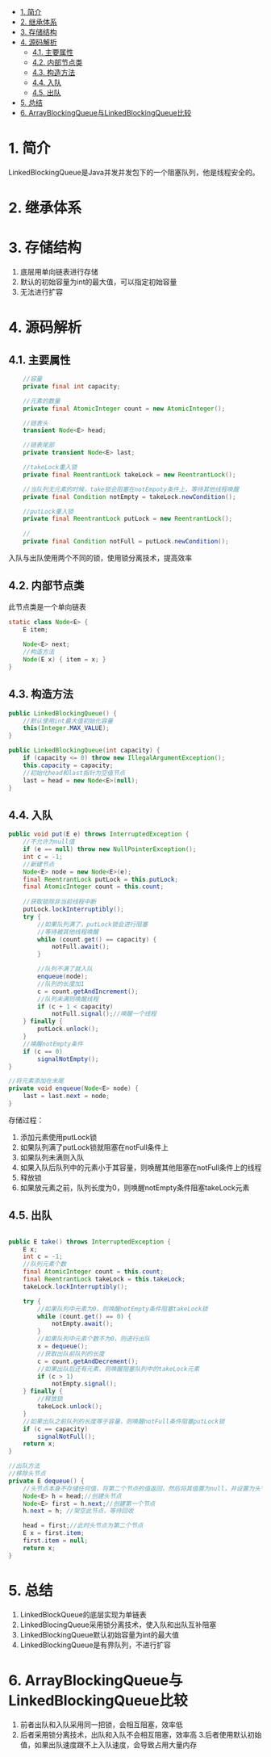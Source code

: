 <!-- TOC -->

- [1. 简介](#1-简介)
- [2. 继承体系](#2-继承体系)
- [3. 存储结构](#3-存储结构)
- [4. 源码解析](#4-源码解析)
    - [4.1. 主要属性](#41-主要属性)
    - [4.2. 内部节点类](#42-内部节点类)
    - [4.3. 构造方法](#43-构造方法)
    - [4.4. 入队](#44-入队)
    - [4.5. 出队](#45-出队)
- [5. 总结](#5-总结)
- [6. ArrayBlockingQueue与LinkedBlockingQueue比较](#6-arrayblockingqueue与linkedblockingqueue比较)

<!-- /TOC -->

# 1. 简介
LinkedBlockingQueue是Java并发并发包下的一个阻塞队列，他是线程安全的。

# 2. 继承体系


# 3. 存储结构
1. 底层用单向链表进行存储
2. 默认的初始容量为int的最大值，可以指定初始容量
3. 无法进行扩容

# 4. 源码解析
## 4.1. 主要属性
```java
    //容量
    private final int capacity;

    //元素的数量
    private final AtomicInteger count = new AtomicInteger();

    //链表头
    transient Node<E> head;

    //链表尾部
    private transient Node<E> last;

    //takeLock重入锁
    private final ReentrantLock takeLock = new ReentrantLock();

    //当队列无元素的时候，take锁会阻塞在notEmpoty条件上，等待其他线程唤醒
    private final Condition notEmpty = takeLock.newCondition();

    //putLock重入锁
    private final ReentrantLock putLock = new ReentrantLock();
    
    //
    private final Condition notFull = putLock.newCondition();
```
入队与出队使用两个不同的锁，使用锁分离技术，提高效率


## 4.2. 内部节点类
此节点类是一个单向链表

```java
static class Node<E> {
    E item;
    
    Node<E> next;
    //构造方法
    Node(E x) { item = x; }
}
```

## 4.3. 构造方法
```java
public LinkedBlockingQueue() {
    //默认使用int最大值初始化容量
    this(Integer.MAX_VALUE);
}

public LinkedBlockingQueue(int capacity) {
    if (capacity <= 0) throw new IllegalArgumentException();
    this.capacity = capacity;
    //初始化head和last指针为空值节点
    last = head = new Node<E>(null);
}
```

## 4.4. 入队
```java
public void put(E e) throws InterruptedException {
    //不允许为null值
    if (e == null) throw new NullPointerException();
    int c = -1;
    //新建节点
    Node<E> node = new Node<E>(e);
    final ReentrantLock putLock = this.putLock;
    final AtomicInteger count = this.count;
    
    //获取锁除非当前线程中断
    putLock.lockInterruptibly();
    try {
        //如果队列满了，putLock锁会进行阻塞
        //等待被其他线程唤醒
        while (count.get() == capacity) {
            notFull.await();
        }

        //队列不满了就入队
        enqueue(node);
        //队列的长度加1
        c = count.getAndIncrement();
        //队列未满则唤醒线程
        if (c + 1 < capacity)
            notFull.signal();//唤醒一个线程
    } finally {
        putLock.unlock();
    }
    //唤醒notEmpty条件
    if (c == 0)
        signalNotEmpty();
}

//将元素添加在末尾
private void enqueue(Node<E> node) {
    last = last.next = node;
}
```
存储过程：
1. 添加元素使用putLock锁
2. 如果队列满了putLock锁就阻塞在notFull条件上
3. 如果队列未满则入队
4. 如果入队后队列中的元素小于其容量，则唤醒其他阻塞在notFull条件上的线程
5. 释放锁
6. 如果放元素之前，队列长度为0，则唤醒notEmpty条件阻塞takeLock元素

## 4.5. 出队
```java

public E take() throws InterruptedException {
    E x;
    int c = -1;
    //队列元素个数
    final AtomicInteger count = this.count;
    final ReentrantLock takeLock = this.takeLock;
    takeLock.lockInterruptibly();

    try {
        //如果队列中元素为0，则唤醒notEmpty条件阻塞takeLock锁
        while (count.get() == 0) {
            notEmpty.await();
        }
        //如果队列中元素个数不为0，则进行出队
        x = dequeue();
        //获取出队前队列的长度
        c = count.getAndDecrement();
        //如果出队后还有元素，则唤醒阻塞队列中的takeLock元素
        if (c > 1)
            notEmpty.signal();
    } finally {
        //释放锁
        takeLock.unlock();
    }
    //如果出队之前队列的长度等于容量，则唤醒notFull条件阻塞putLock锁
    if (c == capacity)
        signalNotFull();
    return x;
}

//出队方法
//移除头节点
private E dequeue() {
    //头节点本身不存储任何值，将第二个节点的值返回，然后将其值置为null，并设置为头节点
    Node<E> h = head;//创建头节点
    Node<E> first = h.next;//创建第一个节点
    h.next = h; //架空此节点，等待回收

    head = first;//此时头节点为第二个节点
    E x = first.item;
    first.item = null;
    return x;
}
```


# 5. 总结
1. LinkedBlockQueue的底层实现为单链表
2. LinkedBlocingQueue采用锁分离技术，使入队和出队互补阻塞
3. LinkedBlockingQueue默认初始容量为int的最大值
4. LinkedBlockingQueue是有界队列，不进行扩容


# 6. ArrayBlockingQueue与LinkedBlockingQueue比较
1. 前者出队和入队采用同一把锁，会相互阻塞，效率低
2. 后者采用锁分离技术，出队和入队不会相互阻塞，效率高
3.后者使用默认初始值，如果出队速度跟不上入队速度，会导致占用大量内存